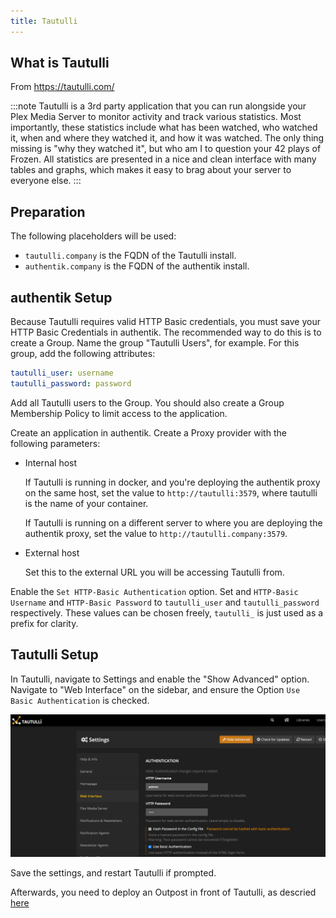 ```yaml
---
title: Tautulli
---
```


## What is Tautulli

From https://tautulli.com/

:::note
Tautulli is a 3rd party application that you can run alongside your Plex Media Server to monitor activity and track various statistics. Most importantly, these statistics include what has been watched, who watched it, when and where they watched it, and how it was watched. The only thing missing is "why they watched it", but who am I to question your 42 plays of Frozen. All statistics are presented in a nice and clean interface with many tables and graphs, which makes it easy to brag about your server to everyone else.
:::

## Preparation

The following placeholders will be used:

- `tautulli.company` is the FQDN of the Tautulli install.
- `authentik.company` is the FQDN of the authentik install.

## authentik Setup

Because Tautulli requires valid HTTP Basic credentials, you must save your HTTP Basic Credentials in authentik. The recommended way to do this is to create a Group. Name the group "Tautulli Users", for example. For this group, add the following attributes:

```yaml
tautulli_user: username
tautulli_password: password
```

Add all Tautulli users to the Group. You should also create a Group Membership Policy to limit access to the application.

Create an application in authentik. Create a Proxy provider with the following parameters:

- Internal host

    If Tautulli is running in docker, and you're deploying the authentik proxy on the same host, set the value to `http://tautulli:3579`, where tautulli is the name of your container.

    If Tautulli is running on a different server to where you are deploying the authentik proxy, set the value to `http://tautulli.company:3579`.

- External host

    Set this to the external URL you will be accessing Tautulli from.

Enable the `Set HTTP-Basic Authentication` option. Set and `HTTP-Basic Username` and `HTTP-Basic Password` to `tautulli_user` and `tautulli_password` respectively. These values can be chosen freely, `tautulli_` is just used as a prefix for clarity.

## Tautulli Setup

In Tautulli, navigate to Settings and enable the "Show Advanced" option. Navigate to "Web Interface" on the sidebar, and ensure the Option `Use Basic Authentication` is checked.

![](./tautulli.png)

Save the settings, and restart Tautulli if prompted.

Afterwards, you need to deploy an Outpost in front of Tautulli, as descried [here](../sonarr/index.md)

